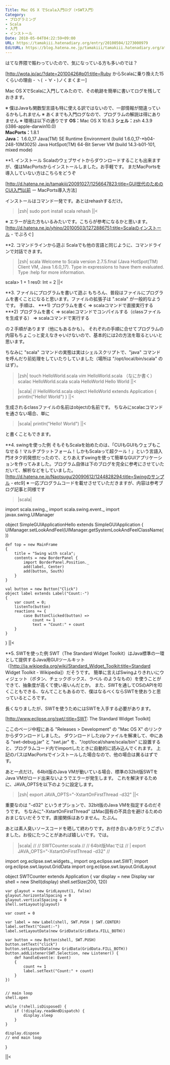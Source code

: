 ```yaml
---
Title: Mac OS X でScala入門ログ（+SWT入門）
Category:
- プログラミング
- Scala
- 入門
- インストール
Date: 2010-05-04T04:22:59+09:00
URL: https://tamakiii.hatenadiary.org/entry/20100504/1273000979
EditURL: https://blog.hatena.ne.jp/tamakiii/tamakiii.hatenadiary.org/atom/entry/17680117127139076804
---
```


はてな界隈で賑わっていたので、気になっている方も多いのでは？

[http://wota.jp/ac/?date=20100426#p01:title=Ruby からScalaに乗り換えた15くらいの理由 - ヽ( ・∀・)ノくまくまー]

Mac OS XでScalaに入門してみたので、その軌跡を簡単に書いてログを残しておきます。


※ 僕はJavaも関数型言語も特に使える訳ではないので、一部情報が間違っているかもしれません
※ あくまでも入門ログなので、プログラムの解説は得にありません
※ 環境は以下の通りです
<span style="font-weight:bold;">OS：</span>Mac OS X 10.6.3
<span style="font-weight:bold;">シェル：</span>zsh 4.3.9 (i386-apple-darwin10.0)  
<span style="font-weight:bold;">MacPorts：</span>1.8.1  
<span style="font-weight:bold;">Java：</span>
  1.6.0_17
  Java(TM) SE Runtime Environment (build 1.6.0_17-*b04-248-10M3025)
  Java HotSpot(TM) 64-Bit Server VM (build 14.3-b01-101, mixed mode)


**1. インストール
Scalaのウェブサイトからダウンロードすることも出来ますが、僕はMacPortsからインストールしました。お手軽です。
まだMacPortsを導入していない方はこちらをどうぞ

[http://d.hatena.ne.jp/tamakiii/20091027/1256647823:title=GUI世代のためのCUI入門以前 ー MacPorts導入方法]


インストールはコマンド一発です。あとはrehashするだけ。

>|zsh|
> sudo port install scala
> rehash
||<

※ エラーが出た方もいるみたいです。こちらが参考になるかと思います。
[http://d.hatena.ne.jp/yhino/20100503/1272886751:title=Scalaのインストール - でぶろぐ]



**2. コマンドラインから遊ぶ
Scalaでも他の言語と同じように、コマンドラインで対話できます。

>|zsh|
> scala
Welcome to Scala version 2.7.5.final (Java HotSpot(TM) Client VM, Java 1.6.0_17).
Type in expressions to have them evaluated.
Type :help for more information.

scala> 1 + 1
res0: Int = 2
||<



**3. ファイルにプログラムを書いて遊ぶ
もちろん、普段はファイルにプログラムを書くことになると思います。ファイルの拡張子は ".scala" が一般的なようです。
手順は、
***1) プログラムを書く ⇒ scalaコマンドで直接実行する
***2) プログラムを書く ⇒ scalacコマンドでコンパイルする（classファイルを生成する） ⇒ scalaコマンドで実行する

の２手順があります（他にもあるかも）。
それぞれの手順に合せてプログラムの内容もちょこっと変えなきゃいけないので、基本的には2の方法を取るといいと思います。

ちなみに "scala" コマンドの実態は実はシェルスクリプトで、"java" コマンドを呼んだり前処理をしていたりしていました（場所は "/opt/local/bin/scala" のはず）。


>|zsh|
> touch HelloWorld.scala
> vim HelloWorld.scala
（なにか書く）
> scalac HelloWorld.scala
> scala HelloWorld
> Hello World
||<


>|scala|
// HelloWorld.scala
object HelloWorld extends Application
{
    println("Hello! World")
}
||<

生成されるclassファイルの名前はobjectの名前です。
ちなみにscalacコマンドを通さない場合、単に

>|scala|
println("Hello! World")
||<

と書くこともできます。


**4. swingを使った例
そもそもScalaを始めたのは、「CUIもGUIもウェブもこなせる！マルチプラットフォーム！しかもScalaって超クール！」という言語入門オタク的発想だったので、とりあえずswingを使って簡単なGUIアプリケーションを作ってみました。プログラム自体は下のブログを完全に参考にさせていただいて、解析などをしていました。
[http://d.hatena.ne.jp/Naotsugu/20090612/1244828294:title=Swingのサンプル - etc9]
※ 一応プログラムコードを載せさせていただきますが、内容は参考ブログ記事と同様です

>|scala|

import scala.swing._
import scala.swing.event._
import javax.swing.UIManager

object SimpleGUIApplicationHello extends SimpleGUIApplication
{
    UIManager.setLookAndFeel(UIManager.getSystemLookAndFeelClassName())

    def top = new MainFrame 
    {
        title = "Swing with scala";
        contents = new BorderPanel {
            import BorderPanel.Position._
            add(label, Center)
            add(button, South)
        }
    }

    val button = new Button("Click")
    object label extends Label("Count:-") 
    {
        var count = 0;
        listenTo(button)
        reactions += {
            case ButtonClicked(button) => 
                count += 1
                text = "Count:" + count
        }
    }
}
||<


**5. SWTを使った例
SWT（The Standard Widget Toolkit）はJava標準の一環として提供するJava用GUIツールキット（[http://ja.wikipedia.org/wiki/Standard_Widget_Toolkit:title=Standard Widget Toolkit - Wikipedia]）だそうです。
簡単に言えばSwingよりきれいにウィジェット（ボタン、チェックボックス、ラベル のようなもの）を使うことができて、抽象度が高くて使い易いんだとか。
また、SWTを通してOSのAPIを叩くこともできる、なんてこともあるので、僕はなるべくならSWTを使おうと思っているところです。


長くなりましたが、SWTを使うためにはSWTを入手する必要があります。


[http://www.eclipse.org/swt/:title=SWT: The Standard Widget Toolkit]


ここのページ中程にある "Releases > Development" の "Mac OS X" のリンクからダウンロードしました。
ダウンロードしたzipファイルを解凍して、中にある "swt-debug.jar" と "swt.jar" を、"/opt/local/share/scala/bin" に設置すると、プログラムコード内でimportしたときに自動的に読み込んでくれます。
上記のパスはMacPortsでインストールした場合なので、他の場合は異るはずです。


あと一点だけ。
64bit版のJava VMが動いている場合、標準の32bit版SWTをJava VMがロード出来ないようでエラーが発生します。
これを解決するために、JAVA_OPTSを以下のように設定します。

>|zsh|
> export JAVA_OPTS="-XstartOnFirstThread -d32"
||<


重要なのは "-d32" というオプションで、32bit版のJava VMを指定するのだそうです。
ちなみに"-XstartOnFirstThread" はMac固有の不具合を避けるためのおまじないだそうです。直接関係はありません。たぶん。



あとは素人臭いソースコードを晒して終わりです。お付き合いありがとうございました。お役にたつことがあれば嬉しいです。では。


>|scala|
//
// SWTCounter.scala
// 
// 64bit版Macでは
// | export JAVA_OPTS="-XstartOnFirstThread -d32"
// 

import org.eclipse.swt.widgets._
import org.eclipse.swt.SWT;
import org.eclipse.swt.layout.GridData
import org.eclipse.swt.layout.GridLayout

object SWTCounter extends Application
{
    var display = new Display
    var shell = new Shell(display)
    shell.setSize(200, 120)

    var glayout = new GridLayout(1, false)
    glayout.horizontalSpacing = 0
    glayout.verticalSpacing = 0
    shell.setLayout(glayout)

    var count = 0

    var label = new Label(shell, SWT.PUSH | SWT.CENTER)
    label.setText("Count:-")
    label.setLayoutData(new GridData(GridData.FILL_BOTH))

    var button = new Button(shell, SWT.PUSH)
    button.setText("click")
    button.setLayoutData(new GridData(GridData.FILL_BOTH))
    button.addListener(SWT.Selection, new Listener() {
        def handleEvent(e: Event)
        {
            count += 1
            label.setText("Count:" + count)
        }
    })


    // main loop
    shell.open

    while (!shell.isDisposed) {
        if (!display.readAndDispatch) {
            display.sleep
        }
    }

    display.dispose
    // end main loop
}

||<
